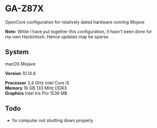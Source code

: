 # GA-Z87X

OpenCore configuration for relatively dated hardware running Mojave

**Note:** While I have put together this configuration, it hasn't been done for my own Hackintosh. Hence updates may be sparse.

## System

macOS Mojave

**Version** 10.14.4  

**Processor** 3,4 GHz Intel Core i5  
**Memory** 16 GB 133 MHz DDR3  
**Graphics** Intel Iris Pro 1536 MB  

## Todo

- fix computer not shutting down properly
